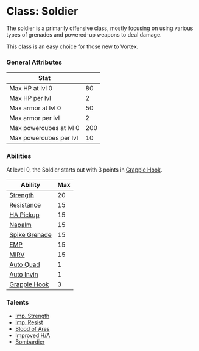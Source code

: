 Class: Soldier
======

The soldier is a primarily offensive class, mostly focusing on using various
types of grenades and powered-up weapons to deal damage.

This class is an easy choice for those new to Vortex.

### General Attributes

| Stat                          |       |
| -------------                 | ---   |
| Max HP at lvl 0               | 80    |
| Max HP per lvl                | 2     |
| Max armor at lvl 0            | 50    |
| Max armor per lvl             | 2     |
| Max powercubes at lvl 0       | 200   |
| Max powercubes per lvl        | 10    |

### Abilities

At level 0, the Soldier starts out with 3 points in [Grapple Hook](../abilities/grapple_hook.md).

|                   Ability                         | Max |
| -------------------------------------------       | --- |
| [Strength](../abilities/strength.md)              | 20  |
| [Resistance](../abilities/resistance.md)          | 15  |
| [HA Pickup](../abilities/ha_pickup.md)            | 15  |
| [Napalm](../abilities/napalm.md)                  | 15  |
| [Spike Grenade](../abilities/spike_grenade.md)    | 15  |
| [EMP](../abilities/emp.md)                        | 15  |
| [MIRV](../abilities/mirv.md)                      | 15  |
| [Auto Quad](../abilities/auto_quad.md)            | 1   |
| [Auto Invin](../abilities/auto_invin.md)          | 1   |
| [Grapple Hook](../abilities/grapple_hook.md)      | 3   |

### Talents
* [Imp. Strength](../talents/imp_strength.md)
* [Imp. Resist](../talents/imp_resist.md)
* [Blood of Ares](../talents/blood_of_ares.md)
* [Improved H/A](../talents/improved_ha.md)
* [Bombardier](../talents/bombardier.md)